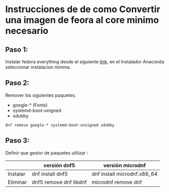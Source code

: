 # Instrucciones de de como Convertir una imagen de feora al core minimo necesario
## Paso 1:
Instalar fedora everything desde el siguiente [link](https://alt.fedoraproject.org/), en el Instalador Anaconda seleccionar instalacíon minima.
## Paso 2:
Remover los siguientes paquetes:
* google-\* (Fonts)
* systemd-boot-unigned
* sdubby  

```
dnf remove google-* systemd-boot-unsigned sdubby
```
## Paso 3:
Definir que gestor de paquetes utilizar :

|          |  versión dnf5          | versión microdnf            |
|----------|------------------------|-----------------------------|
| Instalar | dnf install dnf5       | dnf install microdnf.x86_64 |
| Eliminar | dnf5 remove dnf libdnf | microdnf remove dnf         |